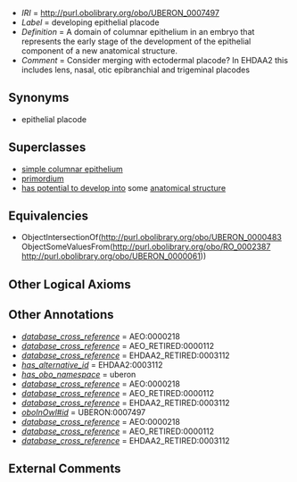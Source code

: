  * *IRI* = http://purl.obolibrary.org/obo/UBERON_0007497
 * *Label* = developing epithelial placode
 * *Definition* = A domain of columnar epithelium in an embryo that represents the early stage of the development of the epithelial component of a new anatomical structure.
 * *Comment* = Consider merging with ectodermal placode? In EHDAA2 this includes lens, nasal, otic epibranchial and trigeminal placodes

## Synonyms

 * epithelial placode

## Superclasses

 * [simple columnar epithelium](../../UBERON/85/UBERON_0000485.md)
 * [primordium](../../UBERON/48/UBERON_0001048.md)
 * [has potential to develop into](../../RO/87/RO_0002387.md) some [anatomical structure](../../UBERON/61/UBERON_0000061.md)

## Equivalencies

 * ObjectIntersectionOf(<http://purl.obolibrary.org/obo/UBERON_0000483> ObjectSomeValuesFrom(<http://purl.obolibrary.org/obo/RO_0002387> <http://purl.obolibrary.org/obo/UBERON_0000061>))

## Other Logical Axioms


## Other Annotations

 * *[database_cross_reference](../../ef/oboInOwl#hasDbXref.md)* = AEO:0000218
 * *[database_cross_reference](../../ef/oboInOwl#hasDbXref.md)* = AEO_RETIRED:0000112
 * *[database_cross_reference](../../ef/oboInOwl#hasDbXref.md)* = EHDAA2_RETIRED:0003112
 * *[has_alternative_id](../../Id/oboInOwl#hasAlternativeId.md)* = EHDAA2:0003112
 * *[has_obo_namespace](../../ce/oboInOwl#hasOBONamespace.md)* = uberon
 * *[database_cross_reference](../../ef/oboInOwl#hasDbXref.md)* = AEO:0000218
 * *[database_cross_reference](../../ef/oboInOwl#hasDbXref.md)* = AEO_RETIRED:0000112
 * *[database_cross_reference](../../ef/oboInOwl#hasDbXref.md)* = EHDAA2_RETIRED:0003112
 * *[oboInOwl#id](../../id/oboInOwl#id.md)* = UBERON:0007497
 * *[database_cross_reference](../../ef/oboInOwl#hasDbXref.md)* = AEO:0000218
 * *[database_cross_reference](../../ef/oboInOwl#hasDbXref.md)* = AEO_RETIRED:0000112
 * *[database_cross_reference](../../ef/oboInOwl#hasDbXref.md)* = EHDAA2_RETIRED:0003112

## External Comments

